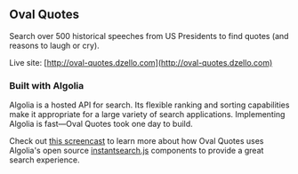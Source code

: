 ## Oval Quotes

Search over 500 historical speeches from US Presidents to find quotes (and reasons to laugh or cry).

Live site: [http://oval-quotes.dzello.com](http://oval-quotes.dzello.com)

### Built with Algolia

Algolia is a hosted API for search. Its flexible ranking and sorting capabilities
make it appropriate for a large variety of search applications. Implementing Algolia is fast—Oval Quotes took one day to build.

Check out [this screencast](https://youtube.com/v/foopies) to learn more about how Oval Quotes
uses Algolia's open source [instantsearch.js](https://community.algolia.com/instantsearch.js/) components to provide a great search experience.
